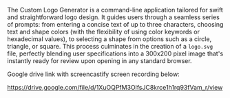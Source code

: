The Custom Logo Generator is a command-line application tailored for swift and straightforward logo design. It guides users through a seamless series of prompts: from entering a concise text of up to three characters, choosing text and shape colors (with the flexibility of using color keywords or hexadecimal values), to selecting a shape from options such as a circle, triangle, or square. This process culminates in the creation of a `logo.svg` file, perfectly blending user specifications into a 300x200 pixel image that's instantly ready for review upon opening in any standard browser.

Google drive link with screencastify screen recording below:

https://drive.google.com/file/d/1XuOQPfM3OlfsJC8krce1h1rq93fVam_r/view
